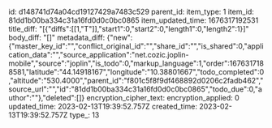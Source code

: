 id: d148741d74a04cd19127429a7483c529
parent_id: 
item_type: 1
item_id: 81dd1b00ba334c31a16fd0d0c0bc0865
item_updated_time: 1676317192531
title_diff: "[{\"diffs\":[[1,\"T\"]],\"start1\":0,\"start2\":0,\"length1\":0,\"length2\":1}]"
body_diff: "[]"
metadata_diff: {"new":{"master_key_id":"","conflict_original_id":"","share_id":"","is_shared":0,"application_data":"","source_application":"net.cozic.joplin-mobile","source":"joplin","is_todo":0,"markup_language":1,"order":1676317188581,"latitude":"44.14918167","longitude":"10.38801667","todo_completed":0,"altitude":"530.4000","parent_id":"f801c5f8f9df468892d0206c2fadb462","source_url":"","id":"81dd1b00ba334c31a16fd0d0c0bc0865","todo_due":0,"author":""},"deleted":[]}
encryption_cipher_text: 
encryption_applied: 0
updated_time: 2023-02-13T19:39:52.757Z
created_time: 2023-02-13T19:39:52.757Z
type_: 13